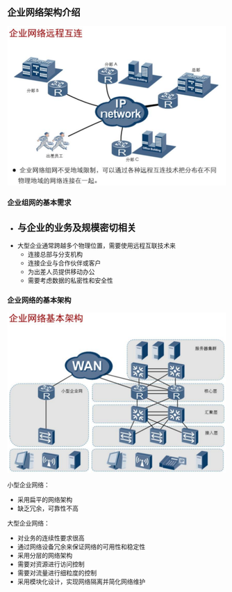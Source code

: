 ## 企业网络架构介绍

![1548902278955](assets/1548902278955.png)

### 企业组网的基本需求

- 与企业的业务及规模密切相关
  - 
- 大型企业通常跨越多个物理位置，需要使用远程互联技术来
  - 连接总部与分支机构
  - 连接企业与合作伙伴或客户
  - 为出差人员提供移动办公
  - 需要考虑数据的私密性和安全性

### 企业网络的基本架构

![1548903044851](assets\1548903044851.png)

小型企业网络：

* 采用扁平的网络架构
* 缺乏冗余，可靠性不高

大型企业网络：

* 对业务的连续性要求很高
* 通过网络设备冗余来保证网络的可用性和稳定性
* 采用分层的网络架构
* 需要对资源进行访问控制
* 需要对流量进行细粒度的控制
* 采用模块化设计，实现网络隔离并简化网络维护

